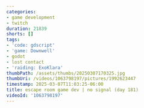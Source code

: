 ```yaml
---
categories:
- game development
- twitch
duration: 21839
shorts: []
tags:
- 'code: gdscript'
- 'game: Downwell'
- godot
- lost contact
- 'raiding: ExoKlara'
thumbPath: /assets/thumbs/20250307170325.jpg
thumbUri: /videos/1063798197/pictures/1992623447
timestamp: 2025-03-07T11:03:25-06:00
title: escape room game dev | no signal (day 181)
videoId: '1063798197'
---
```

